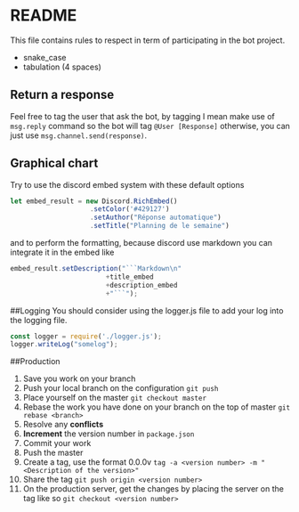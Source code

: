 # README

This file contains rules to respect in term of participating in the bot project.

- snake_case
- tabulation (4 spaces)

## Return a response

Feel free to tag the user that ask the bot, by tagging I mean make use of `msg.reply` command so the bot will tag `@User [Response]` otherwise, you can just use `msg.channel.send(response)`.

## Graphical chart

Try to use the discord embed system with these default options

```javascript
let embed_result = new Discord.RichEmbed()
                    .setColor('#429127')
                    .setAuthor("Réponse automatique")
					.setTitle("Planning de le semaine")
```

and to perform the formatting, because discord use markdown you can integrate it in the embed like

```javascript
embed_result.setDescription("```Markdown\n"
                        +title_embed
                        +description_embed
                        +"```");
```
##Logging
You should consider using the logger.js file to add your log into the logging file.
```javascript
const logger = require('./logger.js');
logger.writeLog("somelog");
```

##Production
1. Save you work on your branch
2. Push your local branch on the configuration
    `git push`
3. Place yourself on the master
    `git checkout master`
4. Rebase the work you have done on your branch on the top of master
    `git rebase <branch>`
5. Resolve any **conflicts**
6. **Increment** the version number in `package.json`
7. Commit your work
8. Push the master
9. Create a tag, use the format 0.0.0v
    `tag -a <version number> -m "<Description of the version>"`
10. Share the tag
    `git push origin <version number>`
11. On the production server, get the changes by placing the server on the tag like so
    `git checkout <version number>`